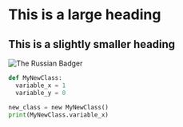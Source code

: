 # This is a large heading

## This is a slightly smaller heading

![The Russian Badger](https://pbs.twimg.com/media/EQmR5vpU0AA7oeM?format=png&name=small)

``` Python
def MyNewClass:
  variable_x = 1
  variable_y = 0

new_class = new MyNewClass()
print(MyNewClass.variable_x)
```
